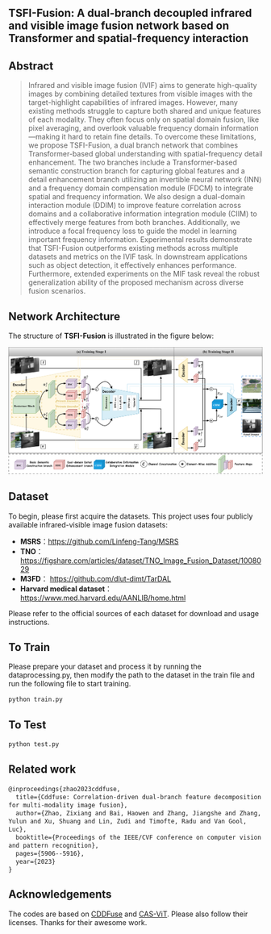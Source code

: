 ## **TSFI-Fusion: A dual-branch decoupled infrared and visible image fusion network based on Transformer and spatial-frequency interaction**



## Abstract

> Infrared and visible image fusion (IVIF) aims to generate high-quality images by combining detailed textures from visible images with the target-highlight capabilities of infrared images. However, many existing methods struggle to capture both shared and unique features of each modality. They often focus only on spatial domain fusion, like pixel averaging, and overlook valuable frequency domain information—making it hard to retain fine details. To overcome these limitations, we propose TSFI-Fusion, a dual branch network that combines Transformer-based global understanding with spatial-frequency detail enhancement. The two branches include a Transformer-based semantic construction branch for capturing global features and a detail enhancement branch utilizing an invertible neural network (INN) and a frequency domain compensation module (FDCM) to integrate spatial and frequency information. We also design a dual-domain interaction module (DDIM) to improve feature correlation across domains and a collaborative information integration module (CIIM) to effectively merge features from both branches. Additionally, we introduce a focal frequency loss to guide the model in learning important frequency information. Experimental results demonstrate that TSFI-Fusion outperforms existing methods across multiple datasets and metrics on the IVIF task. In downstream applications such as object detection, it effectively enhances performance. Furthermore, extended experiments on the MIF task reveal the robust generalization ability of the proposed mechanism across diverse fusion scenarios.

## Network Architecture

The structure of **TSFI-Fusion** is illustrated in the figure below:


![image](https://github.com/leesir2001/TSFI-Fusion/blob/main/img/The%20network%20architecture.png)


## Dataset
To begin, please first acquire the datasets. This project uses four publicly available infrared-visible image fusion datasets:
- **MSRS**：https://github.com/Linfeng-Tang/MSRS
- **TNO**：https://figshare.com/articles/dataset/TNO_Image_Fusion_Dataset/1008029
- **M3FD**： https://github.com/dlut-dimt/TarDAL
- **Harvard medical  dataset**：https://www.med.harvard.edu/AANLIB/home.html

Please refer to the official sources of each dataset for download and usage instructions.

## To Train

Please prepare your dataset and process it by running the dataprocessing.py, then modify the path to the dataset in the train file and run the following file to start training.

```python
python train.py
```

## To Test

```python
python test.py
```


## Related work

```
@inproceedings{zhao2023cddfuse,
  title={Cddfuse: Correlation-driven dual-branch feature decomposition for multi-modality image fusion},
  author={Zhao, Zixiang and Bai, Haowen and Zhang, Jiangshe and Zhang, Yulun and Xu, Shuang and Lin, Zudi and Timofte, Radu and Van Gool, Luc},
  booktitle={Proceedings of the IEEE/CVF conference on computer vision and pattern recognition},
  pages={5906--5916},
  year={2023}
}
```


## Acknowledgements

The codes are based on [CDDFuse](https://github.com/Zhaozixiang1228/MMIF-CDDFuse) and [CAS-ViT](https://github.com/Tianfang-Zhang/CAS-ViT). Please also follow their licenses. Thanks for their awesome work.
